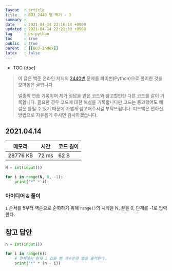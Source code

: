 ```yaml
---
layout  : article
title   : BOJ_2440 별 찍기 - 3
summary : 
date    : 2021-04-14 22:16:14 +0900
updated : 2021-04-14 22:21:33 +0900
tag     : ps-python
toc     : true
public  : true
parent  : [[BOJ-Index]]
latex   : false
---
```

* TOC
{:toc}

> 이 글은 백준 온라인 저지의 [2440번](https://www.acmicpc.net/problem/2440) 문제를 파이썬(Python)으로 풀이한 것을 모아놓은 글입니다.
>
> 일종의 연습 기록이며 제가 정답을 받은 코드와 참고할만한 다른 코드를 같이 기록합니다. 필요한 경우 코드에 대한 해설을 기록합니다만 코드는 통과했어도 해설은 틀릴 수 있기 때문에 가볍게 참고해주시길 부탁드립니다. 피드백은 편하신 방법으로 자유롭게 주시면 감사하겠습니다.

## 2021.04.14

| 메모리    | 시간  | 코드 길이 |
| --------- | ----- | --------- |
| 28776 KB  | 72 ms | 62 B      |

```python
N = int(input())

for i in range(N, 0, -1):
    print("*" * i)
```

### 아이디어 & 풀이

`i` 순서를 5부터 역순으로 순회하기 위해 `range()`의 시작을 N, 끝을 0, 단계를 -1로 입력한다.

## 참고 답안

```python
n = int(input())

for i in range(n):
    # 전체에서 현재 i 값을 뺀 개수만큼 별을 출력한다.
    print("*" * (n - i))
```
